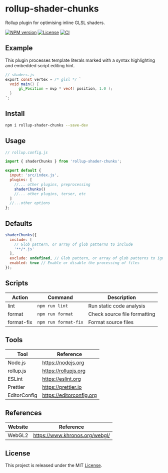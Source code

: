 # rollup-shader-chunks

Rollup plugin for optimising inline GLSL shaders.

[![NPM version][npm-badge]][npm-url]
[![License][license-badge]][license-url]
[![CI][ci-badge]][ci-url]

## Example

This plugin processes template literals marked with a syntax highlighting and embedded script editing hint.

```glsl
// shaders.js
export const vertex = /* glsl */ `
  void main() {
      gl_Position = mvp * vec4( position, 1.0 );
  }
`;
```

## Install

```sh
npm i rollup-shader-chunks --save-dev
```

## Usage

```js
// rollup.config.js

import { shaderChunks } from 'rollup-shader-chunks';

export default {
  input: 'src/index.js',
  plugins: [
    //... other plugins, preprocessing
    shaderChunks()
    //... other plugins, terser, etc
  ]
  //...other options
};
```

## Defaults

```js
shaderChunks({
  include: [
    // Glob pattern, or array of glob patterns to include
    '**/*.js'
  ],
  exclude: undefined, // Glob pattern, or array of glob patterns to ignore
  enabled: true // Enable or disable the processing of files
});
```

## Scripts

| Action     | Command              | Description                  |
| ---------- | -------------------- | ---------------------------- |
| lint       | `npm run lint`       | Run static code analysis     |
| format     | `npm run format`     | Check source file formatting |
| format-fix | `npm run format-fix` | Format source files          |

## Tools

| Tool         | Reference                |
| ------------ | ------------------------ |
| Node.js      | https://nodejs.org       |
| rollup.js    | https://rollupjs.org     |
| ESLint       | https://eslint.org       |
| Prettier     | https://prettier.io      |
| EditorConfig | https://editorconfig.org |

## References

| Website | Reference                      |
| ------- | ------------------------------ |
| WebGL2  | https://www.khronos.org/webgl/ |

## License

This project is released under the MIT [License](LICENSE).

[ci-badge]: https://github.com/epreston/rollup-shader-chunks/actions/workflows/ci.yml/badge.svg
[ci-url]: https://github.com/epreston/rollup-shader-chunks/actions
[npm-badge]: https://img.shields.io/npm/v/rollup-shader-chunks
[npm-url]: https://www.npmjs.com/package/rollup-shader-chunks
[license-badge]: https://img.shields.io/npm/l/rollup-shader-chunks.svg
[license-url]: LICENSE
